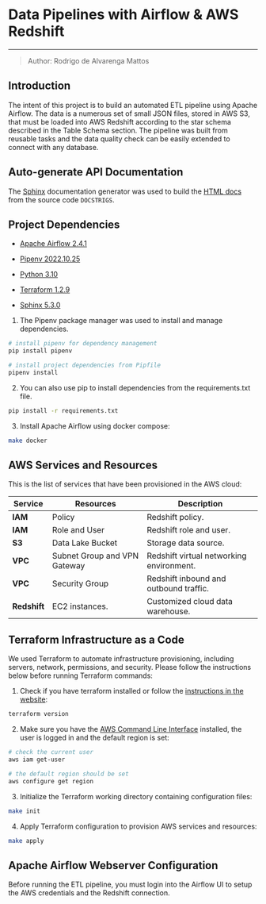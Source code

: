 # Data Pipelines with Airflow & AWS Redshift

---

> Author: Rodrigo de Alvarenga Mattos 

## Introduction

The intent of this project is to build an automated ETL pipeline using Apache Airflow. The data is a numerous set of small JSON files, stored in AWS S3, that must be loaded into AWS Redshift according to the star schema described in the Table Schema section. The pipeline was built from reusable tasks and the data quality check can be easily extended to connect with any database.

## Auto-generate API Documentation

The [Sphinx](https://www.sphinx-doc.org) documentation generator was used to build the [HTML docs](http://htmlpreview.github.io/?https://github.com/rodrigoalvamat/certification-dataeng-airflow/blob/main/docs/build/html/index.html) from the source code ```DOCSTRIGS```.

## Project Dependencies

- [Apache Airflow 2.4.1](https://airflow.apache.org/docs/apache-airflow/2.4.1/start.html)

- [Pipenv 2022.10.25](https://pipenv.pypa.io/en/latest/)

- [Python 3.10](https://www.python.org)

- [Terraform 1.2.9](https://www.terraform.io)

- [Sphinx 5.3.0](https://www.sphinx-doc.org)
1. The Pipenv package manager was used to install and manage dependencies.

```bash
# install pipenv for dependency management
pip install pipenv

# install project dependencies from Pipfile
pipenv install
```

2. You can also use pip to install dependencies from the requirements.txt file.

```bash
pip install -r requirements.txt
```

3. Install Apache Airflow using docker compose:

```bash
make docker
```

## AWS Services and Resources

This is the list of services that have been provisioned in the AWS cloud:

| Service      | Resources                    | Description                              |
| ------------ | ---------------------------- | ---------------------------------------- |
| **IAM**      | Policy                       | Redshift policy.                         |
| **IAM**      | Role and User                | Redshift role and user.                  |
| **S3**       | Data Lake Bucket             | Storage data source.                     |
| **VPC**      | Subnet Group and VPN Gateway | Redshift virtual networking environment. |
| **VPC**      | Security Group               | Redshift inbound and outbound traffic.   |
| **Redshift** | EC2 instances.               | Customized cloud data warehouse.         |

## Terraform Infrastructure as a Code

We used Terraform to automate infrastructure provisioning, including servers, network, permissions, and security. Please follow the instructions below before running Terraform commands:

1. Check if you have terraform installed or follow the [instructions in the website](https://learn.hashicorp.com/tutorials/terraform/install-cli):

```bash
terraform version
```

2. Make sure you have the [AWS Command Line Interface](https://aws.amazon.com/cli) installed, the user is logged in and the default region is set:

```bash
# check the current user
aws iam get-user

# the default region should be set
aws configure get region
```

3. Initialize the Terraform working directory containing configuration files:

```bash
make init
```

4. Apply Terraform configuration to provision AWS services and resources:

```bash
make apply
```

## Apache Airflow Webserver Configuration

Before running the ETL pipeline, you must login into the Airflow UI to setup the AWS credentials and the Redshift connection.